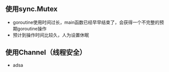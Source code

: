 ## 使用sync.Mutex
- goroutine使用时间过长，main函数已经早早结束了，会获得一个不完整的预期goroutine操作
- 预计到操作时间比较久，人为设置休眠


## 使用Channel（线程安全）
- adsa
